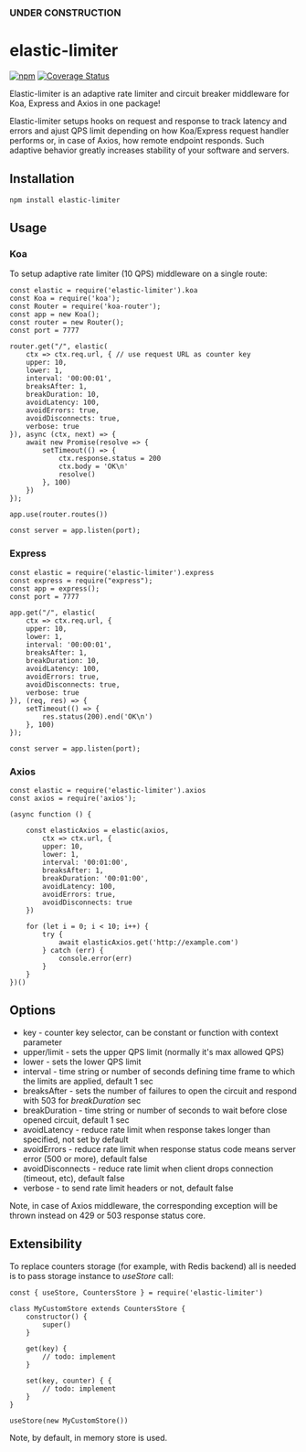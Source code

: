 
### UNDER CONSTRUCTION

# elastic-limiter

[![npm](https://img.shields.io/npm/v/elastic-limiter.svg?style=flat-square)](https://www.npmjs.org/package/elastic-limiter)
[![Coverage Status](https://coveralls.io/repos/github/AlexPereverzyev/elastic-limiter/badge.svg?branch=master)](https://coveralls.io/github/AlexPereverzyev/elastic-limiter?branch=master)

Elastic-limiter is an adaptive rate limiter and circuit breaker middleware for Koa, Express and Axios in one package!

Elastic-limiter setups hooks on request and response to track latency and errors and ajust QPS limit depending on how Koa/Express request handler performs or, in case of Axios, how remote endpoint responds. Such adaptive behavior greatly increases stability of your software and servers. 


## Installation

```
npm install elastic-limiter
```

## Usage

### Koa

To setup adaptive rate limiter (10 QPS) middleware on a single route:

```
const elastic = require('elastic-limiter').koa
const Koa = require('koa');
const Router = require('koa-router');
const app = new Koa();
const router = new Router();
const port = 7777

router.get("/", elastic(
    ctx => ctx.req.url, { // use request URL as counter key
    upper: 10,
    lower: 1,
    interval: '00:00:01',
    breaksAfter: 1,
    breakDuration: 10,
    avoidLatency: 100,
    avoidErrors: true,
    avoidDisconnects: true,
    verbose: true
}), async (ctx, next) => {
    await new Promise(resolve => {
        setTimeout(() => {
            ctx.response.status = 200
            ctx.body = 'OK\n'
            resolve()
        }, 100)
    })
});

app.use(router.routes())

const server = app.listen(port);
```

### Express

```
const elastic = require('elastic-limiter').express
const express = require("express");
const app = express();
const port = 7777

app.get("/", elastic(
    ctx => ctx.req.url, {
    upper: 10,
    lower: 1,
    interval: '00:00:01',
    breaksAfter: 1,
    breakDuration: 10,
    avoidLatency: 100,
    avoidErrors: true,
    avoidDisconnects: true,
    verbose: true
}), (req, res) => {
    setTimeout(() => {
        res.status(200).end('OK\n')
    }, 100)
});

const server = app.listen(port);
```

### Axios

```
const elastic = require('elastic-limiter').axios
const axios = require('axios');

(async function () {

    const elasticAxios = elastic(axios,
        ctx => ctx.url, {
        upper: 10,
        lower: 1,
        interval: '00:01:00',
        breaksAfter: 1,
        breakDuration: '00:01:00',
        avoidLatency: 100,
        avoidErrors: true,
        avoidDisconnects: true
    })

    for (let i = 0; i < 10; i++) {
        try {
            await elasticAxios.get('http://example.com')
        } catch (err) {
            console.error(err)
        }
    }
})()
```

## Options

- key - counter key selector, can be constant or function with context parameter
- upper/limit - sets the upper QPS limit (normally it's max allowed QPS)
- lower - sets the lower QPS limit
- interval - time string or number of seconds defining time frame to which the limits are applied, default 1 sec 
- breaksAfter - sets the number of failures to open the circuit and respond with 503 for _breakDuration_ sec
- breakDuration - time string or number of seconds to wait before close opened circuit, default 1 sec
- avoidLatency - reduce rate limit when response takes longer than specified, not set by default
- avoidErrors - reduce rate limit when response status code means server error (500 or more), default false
- avoidDisconnects - reduce rate limit when client drops connection (timeout, etc), default false
- verbose - to send rate limit headers or not, default false

Note, in case of Axios middleware, the corresponding exception will be thrown instead on 429 or 503 response status core.


## Extensibility

To replace counters storage (for example, with Redis backend) all is needed is to pass storage instance to _useStore_ call:

```
const { useStore, CountersStore } = require('elastic-limiter')

class MyCustomStore extends CountersStore {
    constructor() {
        super()
    }

    get(key) {
        // todo: implement
    }

    set(key, counter) { {
        // todo: implement
    }
}

useStore(new MyCustomStore())
```

Note, by default, in memory store is used.
